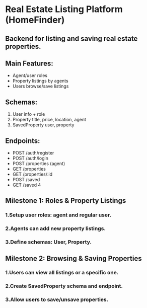 #  Real Estate Listing Platform (HomeFinder)

## Backend for listing and saving real estate properties. 

## Main Features: 
- Agent/user roles 
- Property listings by agents 
- Users browse/save listings 

## Schemas: 
1. User info + role 
2. Property title, price, location, agent 
3. SavedProperty user, property 

## Endpoints: 
- POST /auth/register 
- POST /auth/login 
- POST /properties (agent) 
- GET /properties 
- GET /properties/:id 
- POST /saved 
- GET /saved 
4 


## Milestone 1: Roles & Property Listings

### 1.Setup user roles: agent and regular user.

### 2.Agents can add new property listings.

### 3.Define schemas: User, Property.


## Milestone 2: Browsing & Saving Properties

### 1.Users can view all listings or a specific one.

### 2.Create SavedProperty schema and endpoint.

### 3.Allow users to save/unsave properties.